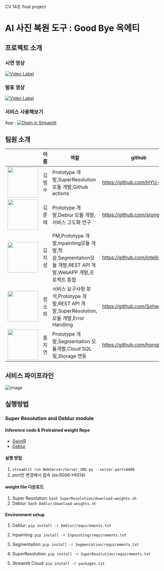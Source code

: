 CV 14조 final project
# AI 사진 복원 도구 : Good Bye 옥에티

## 프로젝트 소개

### 시연 영상
[![Video Label](http://img.youtube.com/vi/Mnqi91GWhiY/0.jpg)](https://www.youtube.com/watch?v=Mnqi91GWhiY)

### 발표 영상
[![Video Label](http://img.youtube.com/vi/wU9lCHz9TI4/0.jpg)](https://www.youtube.com/watch?v=wU9lCHz9TI4)

### 서비스 사용해보기
App : [![Open in Streamlit](https://static.streamlit.io/badges/streamlit_badge_black_white.svg)](https://share.streamlit.io/intelli8786/ai_blemishesremover/main/WebServer/Service.py)


## 팀원 소개

||이름|역할|github|
|--|------|---|---|
|<img src=https://user-images.githubusercontent.com/44287798/147333059-cfe32b6a-bef7-45a9-a778-abe425028bf0.png width=100>|김범수|Prototype 개발,SuperResolution 모듈 개발,Github actions|https://github.com/HYU-kbs|
|<img src=https://user-images.githubusercontent.com/44287798/147333099-db64d0ed-bd58-49c3-8453-1eba72194d18.png width=100>|김준태|Prototype 개발,Deblur 모듈 개발,서비스 고도화 연구|https://github.com/sronger|
|<img src=https://user-images.githubusercontent.com/44287798/147333157-ec9a97c7-b447-4052-917e-97189f3c8615.png width=100>|김지성|PM,Prototype 개발,Inpainting모듈 개발,학습,Segmentation모듈 개발,REST API 개발,WebAPP 개발,프로젝트 통합|https://github.com/intelli8786|
|<img src=https://user-images.githubusercontent.com/44287798/147333178-b167a3bc-0d60-4cd3-891d-7ebbddc80a7b.png width=100>|정소희|서비스 요구사항 분석,Prototype 개발,REST API 개발,SuperResolution,모듈 개발,Error Handling|https://github.com/SoheeJeong|
|<img src=https://user-images.githubusercontent.com/44287798/147333196-579afb0d-0a51-4f87-bcb3-6c78883c1428.png width=100>|홍지연|Prototype 개발,Segmentation 모듈개발,Cloud SQL 및,Storage 연동|https://github.com/hongjourney|



## 서비스 파이프라인
![image](https://user-images.githubusercontent.com/44287798/147332789-174092c5-00e0-43e7-a21e-052020d4955c.png)


## 실행방법

### Super Resolution and Deblur module

#### Inference code & Pretrained weight Repo
* [SwinIR](https://github.com/JingyunLiang/SwinIR)
* [Deblur](https://github.com/jiangsutx/SRN-Deblur)

#### 실행 방법
1. ```streamlit run WebServer/Server_SRD.py --server.port=6006```
2. port만 변경해서 접속 (ex:6006->6014)

#### weight file 다운로드
1. Super Resolution: ```bash SuperResolution/download-weights.sh```
2. Deblur: ```bash Deblur/download-weights.sh```

#### Environment setup
1. Deblur: ```pip install -r Deblur/requirements.txt```

2. Inpainting: ```pip install -r Inpainting/requirements.txt```

3. Segmentation: ```pip install -r Segmentation/requirements.txt```

4. SuperResolution: ```pip install -r SuperResolution/requirements.txt```

5. Streamlit Cloud: ```pip install -r packages.txt```
